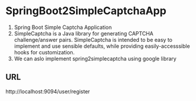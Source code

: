 # SpringBoot2SimpleCaptchaApp
1. Spring Boot  Simple Captcha Application
2. SimpleCaptcha is a Java library for generating CAPTCHA challenge/answer pairs. 
SimpleCaptcha is intended to be easy to implement and use sensible defaults,
while providing easily-accesssible hooks for customization. 
3. We can aslo implement spring2simplecaptcha using google library


URL
--
http://localhost:9094/user/register
